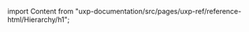 
import Content from "uxp-documentation/src/pages/uxp-ref/reference-html/Hierarchy/h1";

<Content query="product=xd"/>

